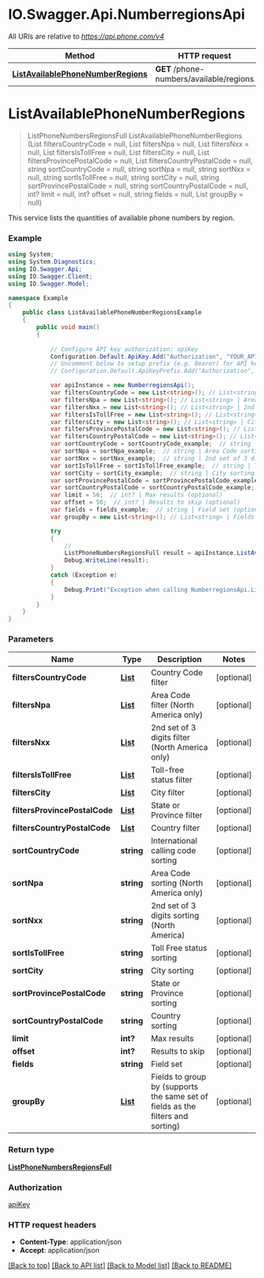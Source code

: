 # IO.Swagger.Api.NumberregionsApi

All URIs are relative to *https://api.phone.com/v4*

Method | HTTP request | Description
------------- | ------------- | -------------
[**ListAvailablePhoneNumberRegions**](NumberregionsApi.md#listavailablephonenumberregions) | **GET** /phone-numbers/available/regions | 


<a name="listavailablephonenumberregions"></a>
# **ListAvailablePhoneNumberRegions**
> ListPhoneNumbersRegionsFull ListAvailablePhoneNumberRegions (List<string> filtersCountryCode = null, List<string> filtersNpa = null, List<string> filtersNxx = null, List<string> filtersIsTollFree = null, List<string> filtersCity = null, List<string> filtersProvincePostalCode = null, List<string> filtersCountryPostalCode = null, string sortCountryCode = null, string sortNpa = null, string sortNxx = null, string sortIsTollFree = null, string sortCity = null, string sortProvincePostalCode = null, string sortCountryPostalCode = null, int? limit = null, int? offset = null, string fields = null, List<string> groupBy = null)



This service lists the quantities of available phone numbers by region.

### Example
```csharp
using System;
using System.Diagnostics;
using IO.Swagger.Api;
using IO.Swagger.Client;
using IO.Swagger.Model;

namespace Example
{
    public class ListAvailablePhoneNumberRegionsExample
    {
        public void main()
        {
            
            // Configure API key authorization: apiKey
            Configuration.Default.ApiKey.Add("Authorization", "YOUR_API_KEY");
            // Uncomment below to setup prefix (e.g. Bearer) for API key, if needed
            // Configuration.Default.ApiKeyPrefix.Add("Authorization", "Bearer");

            var apiInstance = new NumberregionsApi();
            var filtersCountryCode = new List<string>(); // List<string> | Country Code filter (optional) 
            var filtersNpa = new List<string>(); // List<string> | Area Code filter (North America only) (optional) 
            var filtersNxx = new List<string>(); // List<string> | 2nd set of 3 digits filter (North America only) (optional) 
            var filtersIsTollFree = new List<string>(); // List<string> | Toll-free status filter (optional) 
            var filtersCity = new List<string>(); // List<string> | City filter (optional) 
            var filtersProvincePostalCode = new List<string>(); // List<string> | State or Province filter (optional) 
            var filtersCountryPostalCode = new List<string>(); // List<string> | Country filter (optional) 
            var sortCountryCode = sortCountryCode_example;  // string | International calling code sorting (optional) 
            var sortNpa = sortNpa_example;  // string | Area Code sorting (North America only) (optional) 
            var sortNxx = sortNxx_example;  // string | 2nd set of 3 digits sorting (North America) (optional) 
            var sortIsTollFree = sortIsTollFree_example;  // string | Toll Free status sorting (optional) 
            var sortCity = sortCity_example;  // string | City sorting (optional) 
            var sortProvincePostalCode = sortProvincePostalCode_example;  // string | State or Province sorting (optional) 
            var sortCountryPostalCode = sortCountryPostalCode_example;  // string | Country sorting (optional) 
            var limit = 56;  // int? | Max results (optional) 
            var offset = 56;  // int? | Results to skip (optional) 
            var fields = fields_example;  // string | Field set (optional) 
            var groupBy = new List<string>(); // List<string> | Fields to group by (supports the same set of fields as the filters and sorting) (optional) 

            try
            {
                // 
                ListPhoneNumbersRegionsFull result = apiInstance.ListAvailablePhoneNumberRegions(filtersCountryCode, filtersNpa, filtersNxx, filtersIsTollFree, filtersCity, filtersProvincePostalCode, filtersCountryPostalCode, sortCountryCode, sortNpa, sortNxx, sortIsTollFree, sortCity, sortProvincePostalCode, sortCountryPostalCode, limit, offset, fields, groupBy);
                Debug.WriteLine(result);
            }
            catch (Exception e)
            {
                Debug.Print("Exception when calling NumberregionsApi.ListAvailablePhoneNumberRegions: " + e.Message );
            }
        }
    }
}
```

### Parameters

Name | Type | Description  | Notes
------------- | ------------- | ------------- | -------------
 **filtersCountryCode** | [**List<string>**](string.md)| Country Code filter | [optional] 
 **filtersNpa** | [**List<string>**](string.md)| Area Code filter (North America only) | [optional] 
 **filtersNxx** | [**List<string>**](string.md)| 2nd set of 3 digits filter (North America only) | [optional] 
 **filtersIsTollFree** | [**List<string>**](string.md)| Toll-free status filter | [optional] 
 **filtersCity** | [**List<string>**](string.md)| City filter | [optional] 
 **filtersProvincePostalCode** | [**List<string>**](string.md)| State or Province filter | [optional] 
 **filtersCountryPostalCode** | [**List<string>**](string.md)| Country filter | [optional] 
 **sortCountryCode** | **string**| International calling code sorting | [optional] 
 **sortNpa** | **string**| Area Code sorting (North America only) | [optional] 
 **sortNxx** | **string**| 2nd set of 3 digits sorting (North America) | [optional] 
 **sortIsTollFree** | **string**| Toll Free status sorting | [optional] 
 **sortCity** | **string**| City sorting | [optional] 
 **sortProvincePostalCode** | **string**| State or Province sorting | [optional] 
 **sortCountryPostalCode** | **string**| Country sorting | [optional] 
 **limit** | **int?**| Max results | [optional] 
 **offset** | **int?**| Results to skip | [optional] 
 **fields** | **string**| Field set | [optional] 
 **groupBy** | [**List<string>**](string.md)| Fields to group by (supports the same set of fields as the filters and sorting) | [optional] 

### Return type

[**ListPhoneNumbersRegionsFull**](ListPhoneNumbersRegionsFull.md)

### Authorization

[apiKey](../README.md#apiKey)

### HTTP request headers

 - **Content-Type**: application/json
 - **Accept**: application/json

[[Back to top]](#) [[Back to API list]](../README.md#documentation-for-api-endpoints) [[Back to Model list]](../README.md#documentation-for-models) [[Back to README]](../README.md)

